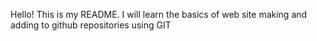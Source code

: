 Hello! This is my README. 
I will learn the basics of web site making and adding to github repositories using GIT
